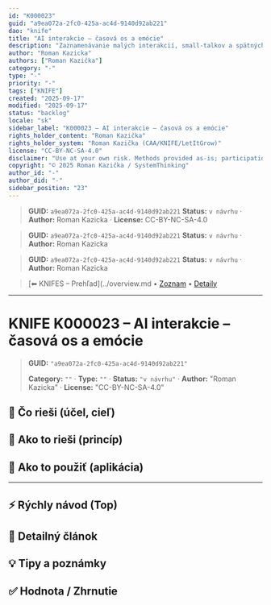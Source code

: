```yaml
---
id: "K000023"
guid: "a9ea072a-2fc0-425a-ac4d-9140d92ab221"
dao: "knife"
title: "AI interakcie – časová os a emócie"
description: "Zaznamenávanie malých interakcií, small-talkov a spätných väzieb pre orientáciu v čase"
author: "Roman Kazicka"
authors: ["Roman Kazička"]
category: "-"
type: "-"
priority: "-"
tags: ["KNIFE"]
created: "2025-09-17"
modified: "2025-09-17"
status: "backlog"
locale: "sk"
sidebar_label: "K000023 – AI interakcie – časová os a emócie"
rights_holder_content: "Roman Kazička"
rights_holder_system: "Roman Kazička (CAA/KNIFE/LetItGrow)"
license: "CC-BY-NC-SA-4.0"
disclaimer: "Use at your own risk. Methods provided as-is; participation is voluntary and context-aware."
copyright: "© 2025 Roman Kazička / SystemThinking"
author_id: "-"
author_did: "-"
sidebar_position: "23"
---
```

<!-- body:start -->

<!-- fm-visible: start -->
> **GUID:** `a9ea072a-2fc0-425a-ac4d-9140d92ab221`
> **Status:** `v návrhu` · **Author:** Roman Kazicka · **License:** CC-BY-NC-SA-4.0
<!-- fm-visible: end -->
<!-- body:start -->

<!-- fm-visible: start -->
> **GUID:** `a9ea072a-2fc0-425a-ac4d-9140d92ab221`
> **Status:** `v návrhu` · **Author:** Roman Kazicka
<!-- fm-visible: end -->
<!-- body:start -->

<!-- fm-visible: start -->
> **GUID:** `a9ea072a-2fc0-425a-ac4d-9140d92ab221`
> **Status:** `v návrhu` · **Author:** Roman Kazicka
<!-- fm-visible: end -->
<!-- body:start -->

<!-- nav:knifes -->
> [⬅ KNIFES – Prehľad](../overview.md • [Zoznam](../KNIFE_Overview_List.md) • [Detaily](../KNIFE_Overview_Details.md)
---
# KNIFE K000023 – AI interakcie – časová os a emócie
<!-- fm-visible: start -->

> **GUID:** `"a9ea072a-2fc0-425a-ac4d-9140d92ab221"`
>   
> **Category:** `""` · **Type:** `""` · **Status:** `"v návrhu"` · **Author:** "Roman Kazicka" · **License:** "CC-BY-NC-SA-4.0"
<!-- fm-visible: end -->


## 🎯 Čo rieši (účel, cieľ)

## 🧩 Ako to rieši (princíp)

## 🧪 Ako to použiť (aplikácia)

---

## ⚡ Rýchly návod (Top)

## 📜 Detailný článok

## 💡 Tipy a poznámky

## ✅ Hodnota / Zhrnutie
